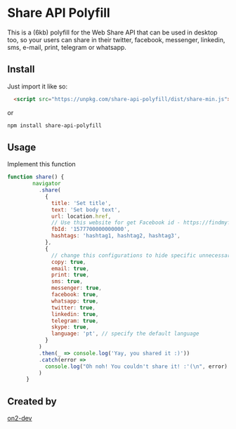 
# Share API Polyfill

This is a (6kb) polyfill for the Web Share API that can be used in desktop too, so your users can share in their twitter, facebook, messenger, linkedin, sms, e-mail, print, telegram or whatsapp.

## Install

Just import it like so:

```html
  <script src="https://unpkg.com/share-api-polyfill/dist/share-min.js"></script>
```
or

```bash
npm install share-api-polyfill
```

## Usage

Implement this function

```javascript
function share() {
        navigator
          .share(
            {
              title: 'Set title',
              text: 'Set body text',
              url: location.href,
              // Use this website for get Facebook id - https://findmyfbid.in/
              fbId: '1577700000000000',
              hashtags: 'hashtag1, hashtag2, hashtag3',
            },
            {
              // change this configurations to hide specific unnecessary icons
              copy: true,
              email: true,
              print: true,
              sms: true,
              messenger: true,
              facebook: true,
              whatsapp: true,
              twitter: true,
              linkedin: true,
              telegram: true,
              skype: true,
              language: 'pt', // specify the default language
            }
          )
          .then(_ => console.log('Yay, you shared it :)'))
          .catch(error =>
            console.log("Oh noh! You couldn't share it! :'(\n", error)
          )
      }
```
## Created by

[on2-dev](https://github.com/on2-dev/share-api-polyfill)

  